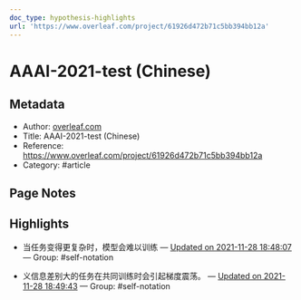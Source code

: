 ```yaml
---
doc_type: hypothesis-highlights
url: 'https://www.overleaf.com/project/61926d472b71c5bb394bb12a'
---
```


# AAAI-2021-test (Chinese)

## Metadata
- Author: [overleaf.com]()
- Title: AAAI-2021-test (Chinese)
- Reference: https://www.overleaf.com/project/61926d472b71c5bb394bb12a
- Category: #article

## Page Notes
## Highlights
- 当任务变得更复杂时，模型会难以训练 — [Updated on 2021-11-28 18:48:07](https://hyp.is/q9thAFA4Eeyr0RNx4UU6jQ/www.overleaf.com/project/61926d472b71c5bb394bb12a) — Group: #self-notation

- 义信息差别大的任务在共同训练时会引起梯度震荡。 — [Updated on 2021-11-28 18:49:43](https://hyp.is/5SX62FA4EeySwg-z7YXxZg/www.overleaf.com/project/61926d472b71c5bb394bb12a) — Group: #self-notation





